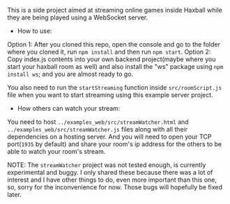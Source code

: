 This is a side project aimed at streaming online games inside Haxball while they are being played using a WebSocket server.

- How to use:

Option 1: After you cloned this repo, open the console and go to the folder where you cloned it, run `npm install` and then run `npm start`.
Option 2: Copy index.js contents into your own backend project(maybe where you start your haxball room as well) and also install the "ws" package using `npm install ws`; and you are almost ready to go.

You also need to run the `startStreaming` function inside `src/roomScript.js` file when you want to start streaming using this example server project.

- How others can watch your stream:

You need to host `../examples_web/src/streamWatcher.html` and `../examples_web/src/streamWatcher.js` files along with all their dependencies on a hosting server.
And you will need to open your TCP port(`1935` by default) and share your room's ip address for the others to be able to watch your room's stream.

NOTE: The `streamWatcher` project was not tested enough, is currently experimental and buggy. I only shared these because there was a lot of interest and I have other things to do, even more important than this one, so, sorry for the inconvenience for now. Those bugs will hopefully be fixed later.